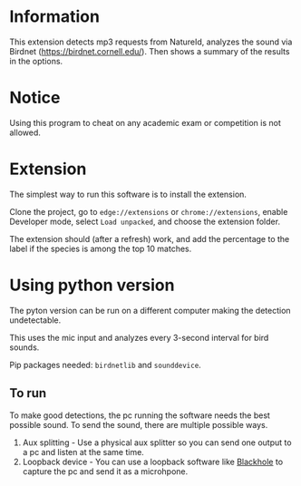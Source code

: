 # Information

This extension detects mp3 requests from NatureId, analyzes the sound via Birdnet (https://birdnet.cornell.edu/).
Then shows a summary of the results in the options.

# Notice

Using this program to cheat on any academic exam or competition is not allowed.

# Extension
The simplest way to run this software is to install the extension.

Clone the project, go to `edge://extensions` or `chrome://extensions`, enable Developer mode, select `Load unpacked`, and choose the extension folder.

The extension should (after a refresh) work, and add the percentage to the label if the species is among the top 10 matches.


# Using python version
The pyton version can be run on a different computer making the detection undetectable.

This uses the mic input and analyzes every 3-second interval for bird sounds.

Pip packages needed: `birdnetlib` and `sounddevice`.

## To run
To make good detections, the pc running the software needs the best possible sound. To send the sound, there are multiple possible ways.

1. Aux splitting - Use a physical aux splitter so you can send one output to a pc and listen at the same time.
2. Loopback device - You can use a loopback software like [Blackhole](https://github.com/ExistentialAudio/BlackHole) to capture the pc and send it as a microhpone.
